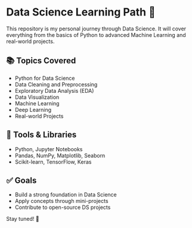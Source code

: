 # Data Science Learning Path 🚀

This repository is my personal journey through Data Science. It will cover everything from the basics of Python to advanced Machine Learning and real-world projects.

## 📚 Topics Covered
- Python for Data Science
- Data Cleaning and Preprocessing
- Exploratory Data Analysis (EDA)
- Data Visualization
- Machine Learning
- Deep Learning
- Real-world Projects

## 🧠 Tools & Libraries
- Python, Jupyter Notebooks
- Pandas, NumPy, Matplotlib, Seaborn
- Scikit-learn, TensorFlow, Keras

## ✅ Goals
- Build a strong foundation in Data Science
- Apply concepts through mini-projects
- Contribute to open-source DS projects

Stay tuned! 🌟
